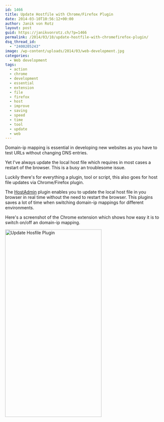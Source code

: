 ```yaml
---
id: 1466
title: Update Hostfile with Chrome/Firefox Plugin
date: 2014-03-10T10:56:12+00:00
author: Janik von Rotz
layout: post
guid: https://janikvonrotz.ch/?p=1466
permalink: /2014/03/10/update-hostfile-with-chromefirefox-plugin/
dsq_thread_id:
  - "2400205243"
image: /wp-content/uploads/2014/03/web-development.jpg
categories:
  - Web development
tags:
  - action
  - chrome
  - development
  - essential
  - extension
  - file
  - firefox
  - host
  - improve
  - saving
  - speed
  - time
  - tool
  - update
  - web
---
```

Domain-ip mapping is essential in developing new websites as you have to test URLs without changing DNS entries.

Yet I've always update the local host file which requires in most cases a restart of the browser. This is a busy an troublesome issue.

Luckily there's for everything a plugin, tool or script, this also goes for host file updates via Chrome/Firefox plugin.
<!--more-->
The <a href="https://github.com/tg123/chrome-hostadmin">HostAdmin</a> plugin enables you to update the local host file in you browser in real time without the need to restart the browser.
This plugins saves a lot of time when switching domain-ip mappings for different environments.

Here's a screenshot of the Chrome extension which shows how easy it is to switch on/off an domain-ip mapping.

<a href="https://janikvonrotz.ch/wp-content/uploads/2014/03/Update-Hosfile-Plugin.jpg"><img src="https://janikvonrotz.ch/wp-content/uploads/2014/03/Update-Hosfile-Plugin.jpg" alt="Update Hosfile Plugin" width="313" height="608" class="aligncenter size-full wp-image-1467" /></a>